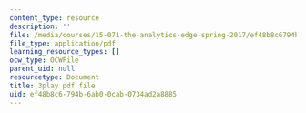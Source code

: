```yaml
---
content_type: resource
description: ''
file: /media/courses/15-071-the-analytics-edge-spring-2017/ef48b8c6794b6ab00cab0734ad2a8885_o5bqy_5T07Y.pdf
file_type: application/pdf
learning_resource_types: []
ocw_type: OCWFile
parent_uid: null
resourcetype: Document
title: 3play pdf file
uid: ef48b8c6-794b-6ab0-0cab-0734ad2a8885
---
```

